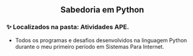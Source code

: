 <!-- Head -->
<h2 align="center">Sabedoria em Python</h2>

### ✨ Localizados na pasta: Atividades APE.
  - Todos os programas e desafios desenvolvidos na linguagem Python durante o meu primeiro período em Sistemas Para Internet.
